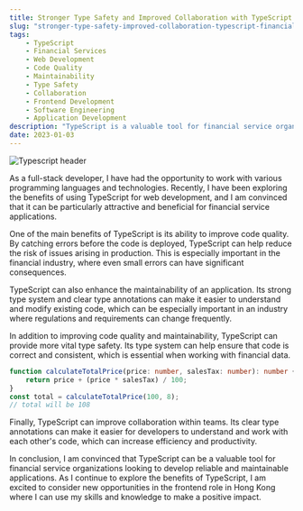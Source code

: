 ```yaml
---
title: Stronger Type Safety and Improved Collaboration with TypeScript in Financial Services
slug: "stronger-type-safety-improved-collaboration-typescript-financial-services"
tags:
    - TypeScript
    - Financial Services
    - Web Development
    - Code Quality
    - Maintainability
    - Type Safety
    - Collaboration
    - Frontend Development
    - Software Engineering
    - Application Development
description: "TypeScript is a valuable tool for financial service organizations looking to develop high-quality, maintainable applications. In this article, we examine the ways in which TypeScript can enhance collaboration, code correctness, and consistency within teams."
date: 2023-01-03
---
```


![Typescript header](https://i.imgur.com/MBmjw2h.png)

As a full-stack developer, I have had the opportunity to work with various programming languages and technologies. Recently, I have been exploring the benefits of using TypeScript for web development, and I am convinced that it can be particularly attractive and beneficial for financial service applications.

One of the main benefits of TypeScript is its ability to improve code quality. By catching errors before the code is deployed, TypeScript can help reduce the risk of issues arising in production. This is especially important in the financial industry, where even small errors can have significant consequences.

TypeScript can also enhance the maintainability of an application. Its strong type system and clear type annotations can make it easier to understand and modify existing code, which can be especially important in an industry where regulations and requirements can change frequently.

In addition to improving code quality and maintainability, TypeScript can provide more vital type safety. Its type system can help ensure that code is correct and consistent, which is essential when working with financial data.

```ts
function calculateTotalPrice(price: number, salesTax: number): number {
    return price + (price * salesTax) / 100;
}
const total = calculateTotalPrice(100, 8);
// total will be 108
```

Finally, TypeScript can improve collaboration within teams. Its clear type annotations can make it easier for developers to understand and work with each other's code, which can increase efficiency and productivity.

In conclusion, I am convinced that TypeScript can be a valuable tool for financial service organizations looking to develop reliable and maintainable applications. As I continue to explore the benefits of TypeScript, I am excited to consider new opportunities in the frontend role in Hong Kong where I can use my skills and knowledge to make a positive impact.